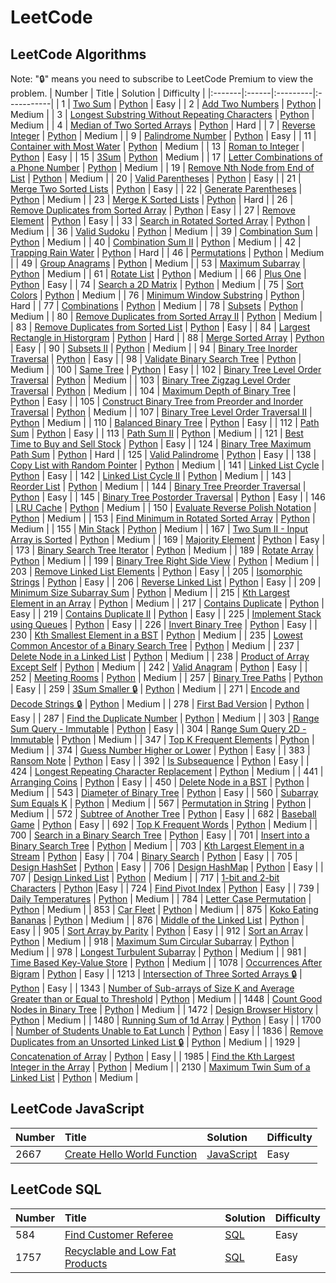# LeetCode

## LeetCode Algorithms

Note: "🔒" means you need to subscribe to LeetCode Premium to view the problem.
| Number | Title | Solution | Difficulty |
|:-------|:------|:---------|:-----------|
| 1 | [Two Sum](https://leetcode.com/problems/two-sum/) | [Python](./algorithms/1.%20Two%20Sum/solution.py) | Easy |
| 2 | [Add Two Numbers](https://leetcode.com/problems/add-two-numbers/) | [Python](./algorithms/2.%20Add%20Two%20Numbers/solution.py) | Medium |
| 3 | [Longest Substring Without Repeating Characters](https://leetcode.com/problems/longest-substring-without-repeating-characters/) | [Python](./algorithms/3.%20Longest%20Substring%20Without%20Repeating%20Characters/solution.py) | Medium |
| 4 | [Median of Two Sorted Arrays](https://leetcode.com/problems/median-of-two-sorted-arrays/description/) | [Python](./algorithms/4.%20Median%20of%20Two%20Sorted%20Arrays/solution.py) | Hard |
| 7 | [Reverse Integer](https://leetcode.com/problems/reverse-integer/description/) | [Python](./algorithms/7.%20Reverse%20Integer/Python/) | Medium |
| 9 | [Palindrome Number](https://leetcode.com/problems/palindrome-number/) | [Python](./algorithms/9.%20Palindrome%20Number/solution.py) | Easy |
| 11 | [Container with Most Water](https://leetcode.com/problems/container-with-most-water/description/) | [Python](./algorithms/11.%20Container%20With%20Most%20Water/solution.py) | Medium |
| 13 | [Roman to Integer](https://leetcode.com/problems/roman-to-integer/) | [Python](./algorithms/13.%20Roman%20to%20Integer/solution.py) | Easy |
| 15 | [3Sum](https://leetcode.com/problems/3sum/description/) | [Python](./algorithms/15.%203Sum/solution.py) | Medium |
| 17 | [Letter Combinations of a Phone Number](https://leetcode.com/problems/letter-combinations-of-a-phone-number/) | [Python](./algorithms/17.%20Letter%20Combinations%20of%20a%20Phone%20Number/solution.py) | Medium |
| 19 | [Remove Nth Node from End of List](https://leetcode.com/problems/remove-nth-node-from-end-of-list/) | [Python](./algorithms/19.%20Remove%20Nth%20Node%20From%20End%20of%20List/solution.py) | Medium |
| 20 | [Valid Parentheses](https://leetcode.com/problems/valid-parentheses/description/) | [Python](./algorithms/20.%20Valid%20Parentheses/solution.py) | Easy |
| 21 | [Merge Two Sorted Lists](https://leetcode.com/problems/merge-two-sorted-lists/description/) | [Python](./algorithms/21.%20Merge%20Two%20Sorted%20Lists/solution.py) | Easy |
| 22 | [Generate Parentheses](https://leetcode.com/problems/generate-parentheses/description/) | [Python](./algorithms/22.%20Generate%20Parentheses/solution.py) | Medium |
| 23 | [Merge K Sorted Lists](https://leetcode.com/problems/merge-k-sorted-lists/) | [Python](./algorithms/23.%20Merge%20k%20Sorted%20Lists/solution.py) | Hard |
| 26 | [Remove Duplicates from Sorted Array](https://leetcode.com/problems/remove-duplicates-from-sorted-array/description/) | [Python](./algorithms/26.%20Remove%20Duplicates%20from%20Sorted%20Array/solution.py) | Easy |
| 27 | [Remove Element](https://leetcode.com/problems/remove-element/description/) | [Python](./algorithms/27.%20Remove%20Element/solution.py) | Easy |
| 33 | [Search in Rotated Sorted Array](https://leetcode.com/problems/search-in-rotated-sorted-array/description/) | [Python](./algorithms/33.%20Search%20in%20Rotated%20Sorted%20Array/solution.py) | Medium |
| 36 | [Valid Sudoku](https://leetcode.com/problems/valid-sudoku/description/) | [Python](./algorithms/36.%20Valid%20Sudoku/solution.py) | Medium |
| 39 | [Combination Sum](https://leetcode.com/problems/combination-sum/description/) | [Python](./algorithms/39.%20Combination%20Sum/solution.py) | Medium |
| 40 | [Combination Sum II](https://leetcode.com/problems/combination-sum-ii/description/) | [Python](./algorithms/40.%20Combination%20Sum%20II/solution.py) | Medium |
| 42 | [Trapping Rain Water](https://leetcode.com/problems/trapping-rain-water/description/) | [Python](./algorithms/42.%20Trapping%20Rain%20Water/solution.py) | Hard |
| 46 | [Permutations](https://leetcode.com/problems/permutations/description/) | [Python](./algorithms/46.%20Permutations/) | Medium |
| 49 | [Group Anagrams](https://leetcode.com/problems/group-anagrams/description/) | [Python](./algorithms/49.%20Group%20Anagrams/) | Medium |
| 53 | [Maximum Subarray](https://leetcode.com/problems/maximum-subarray/description/) | [Python](./algorithms/53.%20Maximum%20Subarray/solution.py) | Medium |
| 61 | [Rotate List](https://leetcode.com/problems/rotate-list/) | [Python](./algorithms/61.%20Rotate%20List/solution.py) | Medium |
| 66 | [Plus One](https://leetcode.com/problems/plus-one/) | [Python](./algorithms/66.%20Plus%20One/solution.py) | Easy |
| 74 | [Search a 2D Matrix](https://leetcode.com/problems/search-a-2d-matrix/description/) | [Python](./algorithms/74.%20Search%20a%202D%20Matrix/solution.py) | Medium |
| 75 | [Sort Colors](https://leetcode.com/problems/sort-colors/description/) | [Python](./algorithms/75.%20Sort%20Colors/solution.py) | Medium |
| 76 | [Minimum Window Substring](https://leetcode.com/problems/minimum-window-substring/) | [Python](./algorithms/76.%20Minimum%20Window%20Substring/solution.py) | Hard |
| 77 | [Combinations](https://leetcode.com/problems/combinations/description/) | [Python](./algorithms/77.%20Combinations/solution.py) | Medium |
| 78 | [Subsets](https://leetcode.com/problems/subsets/description/) | [Python](./algorithms/78.%20Subsets/solution.py) | Medium |
| 80 | [Remove Duplicates from Sorted Array II](https://leetcode.com/problems/remove-duplicates-from-sorted-array-ii/description/) | [Python](./algorithms/80.%20Remove%20Duplicates%20from%20Sorted%20Array%20II/solution.py) | Medium |
| 83 | [Remove Duplicates from Sorted List](https://leetcode.com/problems/remove-duplicates-from-sorted-list/description/) | [Python](./algorithms/83.%20Remove%20Duplicates%20from%20Sorted%20List/solution.py) | Easy |
| 84 | [Largest Rectangle in Historgram](https://leetcode.com/problems/largest-rectangle-in-histogram/description/) | [Python](./algorithms/84.%20Largest%20Rectangle%20in%20Histogram/solution.py) | Hard |
| 88 | [Merge Sorted Array](https://leetcode.com/problems/merge-sorted-array/) | [Python](./algorithms/88.%20Merge%20Sorted%20Array/solution.py) | Easy |
| 90 | [Subsets II](https://leetcode.com/problems/subsets-ii/description/) | [Python](./algorithms/90.%20Subsets%20II/solution.py) | Medium |
| 94 | [Binary Tree Inorder Traversal](https://leetcode.com/problems/binary-tree-inorder-traversal/description/) | [Python](./algorithms/94.%20Binary%20Tree%20Inorder%20Traversal/solution.py) | Easy |
| 98 | [Validate Binary Search Tree](https://leetcode.com/problems/validate-binary-search-tree/) | [Python](./algorithms/98.%20Validate%20Binary%20Search%20Tree/solution.py) | Medium |
| 100 | [Same Tree](https://leetcode.com/problems/same-tree/description/) | [Python](./algorithms/100.%20Same%20Tree/solution.py) | Easy |
| 102 | [Binary Tree Level Order Traversal](https://leetcode.com/problems/binary-tree-level-order-traversal/description/) | [Python](./algorithms/102.%20Binary%20Tree%20Level%20Order%20Traversal/solution.py) | Medium |
| 103 | [Binary Tree Zigzag Level Order Traversal](https://leetcode.com/problems/binary-tree-zigzag-level-order-traversal/) | [Python](./algorithms/103.%20Binary%20Tree%20Zigzag%20Level%20Order%20Traversal/solution.py) | Medium |
| 104 | [Maximum Depth of Binary Tree](https://leetcode.com/problems/maximum-depth-of-binary-tree/) | [Python](./algorithms/104.%20Maximum%20Depth%20of%20Binary%20Tree/solution.py) | Easy |
| 105 | [Construct Binary Tree from Preorder and Inorder Traversal](https://leetcode.com/problems/construct-binary-tree-from-preorder-and-inorder-traversal/description/) | [Python](./algorithms/105.%20Construct%20Binary%20Tree%20from%20Preorder%20and%20Inorder%20Traversal/solution.py) | Medium |
| 107 | [Binary Tree Level Order Traversal II](https://leetcode.com/problems/binary-tree-level-order-traversal-ii/) | [Python](./algorithms/107.%20Binary%20Tree%20Level%20Order%20Traversal%20II/solution.py) | Medium |
| 110 | [Balanced Binary Tree](https://leetcode.com/problems/balanced-binary-tree/description/) | [Python](./algorithms/110.%20Balanced%20Binary%20Tree/solution.py) | Easy |
| 112 | [Path Sum](https://leetcode.com/problems/path-sum/description/) | [Python](./algorithms/112.%20Path%20Sum/solution.py) | Easy |
| 113 | [Path Sum II](https://leetcode.com/problems/path-sum-ii/description/) | [Python](./algorithms/113.%20Path%20Sum%20II/solution.py) | Medium |
| 121 | [Best Time to Buy and Sell Stock](https://leetcode.com/problems/best-time-to-buy-and-sell-stock/description/) | [Python](./algorithms/121.%20Best%20Time%20to%20Buy%20and%20Sell%20Stock/solution.py) | Easy |
| 124 | [Binary Tree Maximum Path Sum](https://leetcode.com/problems/binary-tree-maximum-path-sum/) | [Python](./algorithms/124.%20Binary%20Tree%20Maximum%20Path%20Sum/solution.py) | Hard |
| 125 | [Valid Palindrome](https://leetcode.com/problems/valid-palindrome/) | [Python](./algorithms/125.%20Validate%20Palindrome/solution.py) | Easy |
| 138 | [Copy List with Random Pointer](https://leetcode.com/problems/copy-list-with-random-pointer/description/) | [Python](./algorithms/138.%20Copy%20List%20with%20Random%20Pointer/solution.py) | Medium |
| 141 | [Linked List Cycle](https://leetcode.com/problems/linked-list-cycle/description/) | [Python](./algorithms/141.%20Linked%20List%20Cycle/solution.py) | Easy |
| 142 | [Linked List Cycle II](https://leetcode.com/problems/linked-list-cycle-ii/description/) | [Python](./algorithms/142.%20Linked%20List%20Cycle%20II/solution.py) | Medium |
| 143 | [Reorder List](https://leetcode.com/problems/reorder-list/description/) | [Python](./algorithms/143.%20Reorder%20List/) | Medium |
| 144 | [Binary Tree Preorder Traversal](https://leetcode.com/problems/binary-tree-preorder-traversal/) | [Python](./algorithms/144.%20Binary%20Tree%20Preorder%20Traversal/) | Easy |
| 145 | [Binary Tree Postorder Traversal](https://leetcode.com/problems/binary-tree-postorder-traversal/) | [Python](./algorithms/145.%20Binary%20Tree%20Postorder%20Traversal/) | Easy |
| 146 | [LRU Cache](https://leetcode.com/problems/lru-cache/) | [Python](./algorithms/146.%20LRU%20Cache/solution.py) | Medium |
| 150 | [Evaluate Reverse Polish Notation](https://leetcode.com/problems/evaluate-reverse-polish-notation/description/) | [Python](./algorithms/150.%20Evaluate%20Reverse%20Polish%20Notation/) | Medium |
| 153 | [Find Minimum in Rotated Sorted Array](https://leetcode.com/problems/find-minimum-in-rotated-sorted-array/) | [Python](./algorithms/153.%20Find%20Minimum%20in%20Rotated%20Sorted%20Array/) | Medium |
| 155 | [Min Stack](https://leetcode.com/problems/min-stack/) | [Python](./algorithms/155.%20Min%20Stack/solution.py) | Medium |
| 167 | [Two Sum II - Input Array is Sorted](https://leetcode.com/problems/two-sum-ii-input-array-is-sorted/) | [Python](./algorithms/167.%20Two%20Sum%20II%20-%20Input%20Array%20is%20Sorted/solution.py) | Medium |
| 169 | [Majority Element](https://leetcode.com/problems/majority-element/) | [Python](./algorithms/169.%20Majority%20Element/solution.py) | Easy |
| 173 | [Binary Search Tree Iterator](https://leetcode.com/problems/binary-search-tree-iterator/description/) | [Python](./algorithms/173.%20Binary%20Search%20Tree%20Iterator/solution.py) | Medium |
| 189 | [Rotate Array](https://leetcode.com/problems/rotate-array/) | [Python](./algorithms/189.%20Rotate%20Array/solution.py) | Medium |
| 199 | [Binary Tree Right Side View](https://leetcode.com/problems/binary-tree-right-side-view/description/) | [Python](./algorithms/199.%20Binary%20Tree%20Right%20Side%20View/solution.py) | Medium |
| 203 | [Remove Linked List Elements](https://leetcode.com/problems/remove-linked-list-elements/) | [Python](./algorithms/203.%20Remove%20Linked%20List%20Elements/solution.py) | Easy |
| 205 | [Isomorphic Strings](https://leetcode.com/problems/isomorphic-strings/description/) | [Python](./algorithms/205.%20Isomorphic%20Strings/solution.py) | Easy |
| 206 | [Reverse Linked List](https://leetcode.com/problems/reverse-linked-list/) | [Python](./algorithms/206.%20Reverse%20Linked%20List/solution.py) | Easy |
| 209 | [Minimum Size Subarray Sum](https://leetcode.com/problems/minimum-size-subarray-sum/) | [Python](./algorithms/209.%20Minimum%20Size%20Subarray%20Sum/solution.py) | Medium |
| 215 | [Kth Largest Element in an Array](https://leetcode.com/problems/kth-largest-element-in-an-array/) | [Python](./algorithms/215.%20Kth%20Largest%20Element%20in%20an%20Array/) | Medium |
| 217 | [Contains Duplicate](https://leetcode.com/problems/contains-duplicate/) | [Python](./algorithms/217.%20Contains%20Duplicate/solution.py) | Easy |
| 219 | [Contains Duplicate II](https://leetcode.com/problems/contains-duplicate-ii/description/) | [Python](./algorithms/219.%20Contains%20Duplicate%20II/solution.py) | Easy |
| 225 | [Implement Stack using Queues](https://leetcode.com/problems/implement-stack-using-queues/) | [Python](./algorithms/225.%20Implement%20Stack%20using%20Queues/) | Easy |
| 226 | [Invert Binary Tree](https://leetcode.com/problems/invert-binary-tree/description/) | [Python](./algorithms/226.%20Invert%20Binary%20Tree/solution.py) | Easy |
| 230 | [Kth Smallest Element in a BST](https://leetcode.com/problems/kth-smallest-element-in-a-bst/description/) | [Python](./algorithms/230.%20Kth%20Smallest%20Element%20in%20a%20BST/) | Medium |
| 235 | [Lowest Common Ancestor of a Binary Search Tree](https://leetcode.com/problems/lowest-common-ancestor-of-a-binary-search-tree/description/) | [Python](./algorithms/235.%20Lowest%20Common%20Ancestor%20of%20a%20Binary%20Search%20Tree/solution.py) | Medium |
| 237 | [Delete Node in a Linked List](https://leetcode.com/problems/delete-node-in-a-linked-list/) | [Python](./algorithms/237.%20Delete%20Node%20in%20a%20Linked%20List/solution.py) | Medium |
| 238 | [Product of Array Except Self](https://leetcode.com/problems/product-of-array-except-self/description/) | [Python](./algorithms/238.%20Product%20of%20Array%20Except%20Self/solution.py) | Medium |
| 242 | [Valid Anagram](https://leetcode.com/problems/valid-anagram/description/) | [Python](./algorithms/242.%20Valid%20Anagram/) | Easy |
| 252 | [Meeting Rooms](https://leetcode.com/problems/meeting-rooms/) | [Python](./algorithms/252.%20Meeting%20Rooms/solution.py) | Medium |
| 257 | [Binary Tree Paths](https://leetcode.com/problems/binary-tree-paths/description/) | [Python](./algorithms/257.%20Binary%20Tree%20Paths/solution.py) | Easy |
| 259 | [3Sum Smaller 🔒](https://leetcode.com/problems/3sum-smaller/description/) | [Python](./algorithms/259.%203Sum%20Smaller/solution.py) | Medium |
| 271 | [Encode and Decode Strings 🔒](https://leetcode.com/problems/encode-and-decode-strings/) | [Python](./algorithms/271.%20Encode%20and%20Decode%20Strings/solution.py) | Medium |
| 278 | [First Bad Version](https://leetcode.com/problems/first-bad-version/description/) | [Python](./algorithms/278.%20First%20Bad%20Version/solution.py) | Easy |
| 287 | [Find the Duplicate Number](https://leetcode.com/problems/find-the-duplicate-number/description/) | [Python](./algorithms/287.%20Find%20the%20Duplicate%20Number/solution.py) | Medium |
| 303 | [Range Sum Query - Immutable](https://leetcode.com/problems/range-sum-query-immutable/) | [Python](./algorithms/303.%20Range%20Sum%20Query%20-%20Immutable/solution.py) | Easy |
| 304 | [Range Sum Query 2D - Immutable](https://leetcode.com/problems/range-sum-query-2d-immutable/description/?source=submission-ac) | [Python](./algorithms/304.%20Range%20Sum%20Query%202D%20-%20Immutable/solution.py) | Medium |
| 347 | [Top K Frequent Elements](https://leetcode.com/problems/top-k-frequent-elements/description/) | [Python](./algorithms/347.%20Top%20K%20Frequent%20Elements/) | Medium |
| 374 | [Guess Number Higher or Lower](https://leetcode.com/problems/guess-number-higher-or-lower/description/) | [Python](./algorithms/374.%20Guess%20Number%20Higher%20or%20Lower/solution.py) | Easy |
| 383 | [Ransom Note](https://leetcode.com/problems/ransom-note/description/) | [Python](./algorithms/383.%20Ransom%20Note/solution.py) | Easy |
| 392 | [Is Subsequence](https://leetcode.com/problems/is-subsequence/description/) | [Python](./algorithms/392.%20Is%20Subsequence/solution.py) | Easy |
| 424 | [Longest Repeating Character Replacement](https://leetcode.com/problems/longest-repeating-character-replacement/description/) | [Python](./algorithms/424.%20Longest%20Repeating%20Character%20Replacement/solution.py) | Medium |
| 441 | [Arranging Coins](https://leetcode.com/problems/arranging-coins/description/) | [Python](./algorithms/441.%20Arranging%20Coins/solution.py) | Easy |
| 450 | [Delete Node in a BST](https://leetcode.com/problems/delete-node-in-a-bst/description/) | [Python](./algorithms/450.%20Delete%20Node%20in%20a%20BST/solution.py) | Medium |
| 543 | [Diameter of Binary Tree](https://leetcode.com/problems/diameter-of-binary-tree/description/) | [Python](./algorithms/543.%20Diameter%20of%20Binary%20Tree/solution.py) | Easy |
| 560 | [Subarray Sum Equals K](https://leetcode.com/problems/subarray-sum-equals-k/description/) | [Python](./algorithms/560.%20Subarray%20Sum%20Equals%20K/solution.py) | Medium |
| 567 | [Permutation in String](https://leetcode.com/problems/permutation-in-string/description/) | [Python](./algorithms/567.%20Permutation%20in%20String/solution.py) | Medium |
| 572 | [Subtree of Another Tree](https://leetcode.com/problems/subtree-of-another-tree/description/) | [Python](./algorithms/572.%20Subtree%20of%20Another%20Tree/solution.py) | Easy |
| 682 | [Baseball Game](https://leetcode.com/problems/baseball-game/description/) | [Python](./algorithms/682.%20Baseball%20Game/solution.py) | Easy |
| 692 | [Top K Frequent Words](https://leetcode.com/problems/top-k-frequent-words/description/) | [Python](./algorithms/692.%20Top%20K%20Frequent%20Words/) | Medium |
| 700 | [Search in a Binary Search Tree](https://leetcode.com/problems/search-in-a-binary-search-tree/description/) | [Python](./algorithms/700.%20Search%20in%20a%20Binary%20Search%20Tree/solution.py) | Easy |
| 701 | [Insert into a Binary Search Tree](https://leetcode.com/problems/insert-into-a-binary-search-tree/) | [Python](./algorithms/701.%20Insert%20into%20a%20Binary%20Search%20Tree/solution.py) | Medium |
| 703 | [Kth Largest Element in a Stream](https://leetcode.com/problems/kth-largest-element-in-a-stream/description/) | [Python](./algorithms/703.%20Kth%20Largest%20Element%20in%20a%20Stream/solution.py) | Easy |
| 704 | [Binary Search](https://leetcode.com/problems/binary-search/) | [Python](./algorithms/704.%20Binary%20Search/solution.py) | Easy |
| 705 | [Design HashSet](https://leetcode.com/problems/design-hashset/) | [Python](./algorithms/705.%20Design%20HashSet/) | Easy |
| 706 | [Design HashMap](https://leetcode.com/problems/design-hashmap/description/) | [Python](./algorithms/706.%20Design%20HashMap/solution.py) | Easy |
| 707 | [Design Linked List](https://leetcode.com/problems/design-linked-list/) | [Python](./algorithms/707.%20Design%20Linked%20List/solution.py) | Medium |
| 717 | [1-bit and 2-bit Characters](https://leetcode.com/problems/1-bit-and-2-bit-characters/description/) | [Python](./algorithms/717.%201-bit%20and%202-bit%20Characters/solution.py) |Easy |
| 724 | [Find Pivot Index](https://leetcode.com/problems/find-pivot-index/) | [Python](./algorithms/724.%20Find%20Pivot%20Index/solution.py) | Easy |
| 739 | [Daily Temperatures](https://leetcode.com/problems/daily-temperatures/) | [Python](./algorithms/739.%20Daily%20Temperatures/) | Medium |
| 784 | [Letter Case Permutation](https://leetcode.com/problems/letter-case-permutation/description/) | [Python](./algorithms/784.%20Letter%20Case%20Permutation/solution.py) | Medium |
| 853 | [Car Fleet](https://leetcode.com/problems/car-fleet/description/) | [Python](./algorithms/853.%20Car%20Fleet/solution.py) | Medium |
| 875 | [Koko Eating Bananas](https://leetcode.com/problems/koko-eating-bananas/description/) | [Python](./algorithms/875.%20Koko%20Eating%20Bananas/solution.py) | Medium |
| 876 | [Middle of the Linked List](https://leetcode.com/problems/middle-of-the-linked-list/description/) | [Python](./algorithms/876.%20Middle%20of%20the%20Linked%20List/solution.py) | Easy |
| 905 | [Sort Array by Parity](https://leetcode.com/problems/sort-array-by-parity/description/) | [Python](./algorithms/905.%20Sort%20Array%20By%20Parity/solution.py) | Easy |
| 912 | [Sort an Array](https://leetcode.com/problems/sort-an-array/description/) | [Python](./algorithms/912.%20Sort%20an%20Array/solution.py) | Medium |
| 918 | [Maximum Sum Circular Subarray](https://leetcode.com/problems/maximum-sum-circular-subarray/) | [Python](./algorithms/918.%20Maximum%20Sum%20Circular%20Subarray/solution.py) | Medium |
| 978 | [Longest Turbulent Subarray](https://leetcode.com/problems/longest-turbulent-subarray/description/) | [Python](./algorithms/978.%20Longest%20Turbulent%20Subarray/) | Medium |
| 981 | [Time Based Key-Value Store](https://leetcode.com/problems/time-based-key-value-store/) | [Python](./algorithms/981.%20Time%20Based%20Key-Value%20Store/solution.py) | Medium |
| 1078 | [Occurrences After Bigram](https://leetcode.com/problems/occurrences-after-bigram/description/) | [Python](./algorithms/1078.%20Occurrences%20After%20Bigram/solution.py) | Easy |
| 1213 | [Intersection of Three Sorted Arrays 🔒](https://leetcode.com/problems/intersection-of-three-sorted-arrays/description/) | [Python](./algorithms/1213.%20Intersection%20of%20Three%20Sorted%20Arrays/) | Easy |
| 1343 | [Number of Sub-arrays of Size K and Average Greater than or Equal to Threshold](https://leetcode.com/problems/number-of-sub-arrays-of-size-k-and-average-greater-than-or-equal-to-threshold/description/) | [Python](./algorithms/1343.%20Number%20of%20Sub-arrays%20of%20Size%20K%20and%20Average%20Greater%20than%20or%20Equal%20to%20Threshold/solution.py) | Medium |
| 1448 | [Count Good Nodes in Binary Tree](https://leetcode.com/problems/count-good-nodes-in-binary-tree/description/) | [Python](./algorithms/1448.%20Count%20Good%20Nodes%20in%20Binary%20Tree/solution.py) | Medium |
| 1472 | [Design Browser History](https://leetcode.com/problems/design-browser-history/) | [Python](./algorithms/1472.%20Design%20Browser%20History/solution.py) | Medium |
| 1480 | [Running Sum of 1d Array](https://leetcode.com/problems/running-sum-of-1d-array/description/) | [Python](./algorithms/1480.%20Running%20Sum%20of%201d%20Array/solution.py) | Easy |
| 1700 | [Number of Students Unable to Eat Lunch](https://leetcode.com/problems/number-of-students-unable-to-eat-lunch/) | [Python](./algorithms/1700.%20Number%20of%20Students%20Unable%20to%20Eat%20Lunch/solution.py) | Easy |
| 1836 | [Remove Duplicates from an Unsorted Linked List 🔒](https://leetcode.com/problems/remove-duplicates-from-an-unsorted-linked-list/description/) | [Python](./algorithms/1836.%20Remove%20Duplicates%20From%20an%20Unsorted%20Linked%20List/solution.py) | Medium |
| 1929 | [Concatenation of Array](https://leetcode.com/problems/concatenation-of-array/description/) | [Python](./algorithms/1929.%20Concatenation%20of%20Array/solution.py) | Easy |
| 1985 | [Find the Kth Largest Integer in the Array](https://leetcode.com/problems/find-the-kth-largest-integer-in-the-array/description/) | [Python](./algorithms/1985.%20Find%20the%20Kth%20Largest%20Integer%20in%20the%20Array/solution.py) | Medium |
| 2130 | [Maximum Twin Sum of a Linked List](https://leetcode.com/problems/maximum-twin-sum-of-a-linked-list/) | [Python](./algorithms/2130.%20Maximum%20Twin%20Sum%20of%20a%20Linked%20List/solution.py) | Medium |

## LeetCode JavaScript

| Number | Title                                                                                                 | Solution                                                                         | Difficulty |
| :----- | :---------------------------------------------------------------------------------------------------- | :------------------------------------------------------------------------------- | :--------- |
| 2667   | [Create Hello World Function](https://leetcode.com/problems/create-hello-world-function/description/) | [JavaScript](./algorithms/2667.%20Create%20Hello%20World%20Function/solution.js) | Easy       |

## LeetCode SQL

| Number | Title                                                                                                         | Solution                                                                  | Difficulty |
| :----- | :------------------------------------------------------------------------------------------------------------ | :------------------------------------------------------------------------ | :--------- |
| 584    | [Find Customer Referee](https://leetcode.com/problems/find-customer-referee/description/)                     | [SQL](./sql/584.%20Find%20Customer%20Referee/solution.sql)                | Easy       |
| 1757   | [Recyclable and Low Fat Products](https://leetcode.com/problems/recyclable-and-low-fat-products/description/) | [SQL](./sql/1757.%20Recyclable%20and%20Low%20Fat%20Products/solution.sql) | Easy       |
